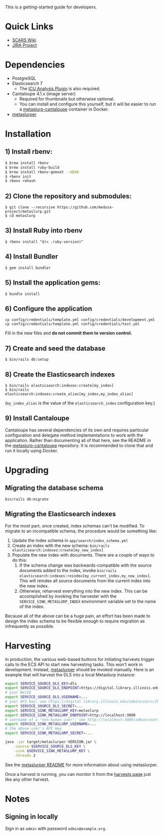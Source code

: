This is a getting-started guide for developers.

# Quick Links

* [SCARS Wiki](https://wiki.illinois.edu/wiki/display/scrs/Search+Gateway)
* [JIRA Project](https://bugs.library.illinois.edu/projects/DLDS)

# Dependencies

* PostgreSQL
* Elasticsearch 7
    * The [ICU Analysis Plugin](https://www.elastic.co/guide/en/elasticsearch/plugins/current/analysis-icu.html)
      is also required.
* Cantaloupe 4.1.x (image server)
    * Required for thumbnails but otherwise optional.
    * You can install and configure this yourself, but it will be easier
      to run a
      [metaslurp-cantaloupe](https://github.com/medusa-project/metaslurp-cantaloupe)
      container in Docker.
* [metaslurper](https://github.com/medusa-project/metaslurper)

# Installation

## 1) Install rbenv:

```bash
$ brew install rbenv
$ brew install ruby-build
$ brew install rbenv-gemset --HEAD
$ rbenv init
$ rbenv rehash
```

## 2) Clone the repository and submodules:

```
$ git clone --recursive https://github.com/medusa-project/metaslurp.git
$ cd metaslurp
```

## 3) Install Ruby into rbenv

`$ rbenv install "$(< .ruby-version)"`

## 4) Install Bundler

`$ gem install bundler`

## 5) Install the application gems:

`$ bundle install`

## 6) Configure the application

```
cp config/credentials/template.yml config/credentials/development.yml
cp config/credentials/template.yml config/credentials/test.yml
```
Fill in the new files and **do not commit them to version control.**

## 7) Create and seed the database

`$ bin/rails db:setup`

## 8) Create the Elasticsearch indexes

```
$ bin/rails elasticsearch:indexes:create[my_index]
$ bin/rails elasticsearch:indexes:create_alias[my_index,my_index_alias]
```

(`my_index_alias` is the value of the `elasticsearch_index` configuration key.)

## 9) Install Cantaloupe

Cantaloupe has several dependencies of its own and requires particular
configuration and delegate method implementations to work with the application.
Rather than documenting all of that here, see the README in the
[metaslurp-cantaloupe](https://github.com/medusa-project/metaslurp-cantaloupe)
repository. It is recommended to clone that and run it locally using Docker.

# Upgrading

## Migrating the database schema

`bin/rails db:migrate`

## Migrating the Elasticsearch indexes

For the most part, once created, index schemas can't be modified. To migrate
to an incompatible schema, the procedure would be something like:

1. Update the index schema in `app/search/index_schema.yml`
2. Create an index with the new schema:
   `bin/rails elasticsearch:indexes:create[my_new_index]`
3. Populate the new index with documents. There are a couple of ways to do
   this:
    1. If the schema change was backwards-compatible with the source documents
       added to the index, invoke
       `bin/rails elasticsearch:indexes:reindex[my_current_index,my_new_index]`.
       This will reindex all source documents from the current index into the
       new index.
    2. Otherwise, reharvest everything into the new index. This can be
       accomplished by invoking the harvester with the
       `SERVICE_SINK_METASLURP_INDEX` environment variable set to the name of
       the index.

Because all of the above can be a huge pain, an effort has been made to design
the index schema to be flexible enough to require migration as infrequently as
possible.

# Harvesting

In production, the various web-based buttons for initiating harvests trigger
calls to the ECS API to start new harvesting tasks. This won't work in
development. Instead, [metaslurper](https://github.com/medusa-project/metaslurper)
should be invoked manually. Here is an example that will harvest the DLS into a
local Metaslurp instance:

```sh
export SERVICE_SOURCE_DLS_KEY=dls
export SERVICE_SOURCE_DLS_ENDPOINT=https://digital.library.illinois.edu
# your NetID
export SERVICE_SOURCE_DLS_USERNAME=...
# your API key; see https://digital.library.illinois.edu/admin/users/{NetID}
export SERVICE_SOURCE_DLS_SECRET=...
export SERVICE_SINK_METASLURP_KEY=metaslurp
export SERVICE_SINK_METASLURP_ENDPOINT=http://localhost:3000
# username of a "non-human user"; see http://localhost:3000/admin/users
export SERVICE_SINK_METASLURP_USERNAME=...
# the above user's API key
export SERVICE_SINK_METASLURP_SECRET=...

java -jar target/metaslurper-VERSION.jar \
    -source $SERVICE_SOURCE_DLS_KEY \
    -sink $SERVICE_SINK_METASLURP_KEY \
    -threads 2
```
See the
[metaslurper README](https://github.com/medusa-project/metaslurper) for more
information about using metaslurper.

Once a harvest is running, you can monitor it from the
[harvests page](http://localhost:3000/admin/harvests) just like any other
harvest.

# Notes

## Signing in locally

Sign in as `admin` with password `admin@example.org`.
